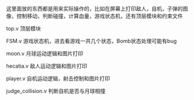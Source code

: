 这里面放的东西都是用来实际操作的，比如在屏幕上打印敌人，自机，子弹的图像，控制移动，判断碰撞，计算血量，游戏状态机，还有顶层模块和约束文件

top.v 顶层模块

FSM.v 游戏状态机，进去看游戏一共几个状态，Bomb状态处理可能有bug

moon.v 月球运动逻辑和图片打印

hecatia.v 敌人运动逻辑和图片打印

player.v 自机运动逻辑，射击控制和图片打印

judge_collision.v 判断自机是否与月球相撞
